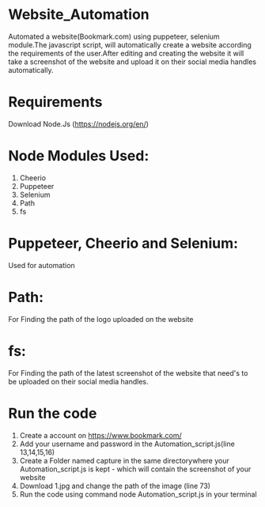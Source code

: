 
# Website_Automation
Automated a website(Bookmark.com) using puppeteer, selenium module.The javascript script, will automatically create a website according the requirements of the user.After editing and creating the website it will take a screenshot of the website and upload it on their social media handles automatically.

# Requirements 
Download Node.Js (https://nodejs.org/en/)

# Node Modules Used:
1. Cheerio 
2. Puppeteer 
3. Selenium
4. Path
5. fs

# Puppeteer, Cheerio and Selenium:
Used for automation 

# Path:
For Finding the path of the logo uploaded on the website

# fs: 
For Finding the path of the latest screenshot of the website that need's to be uploaded on their social media handles. 

# Run the code

1. Create a account on https://www.bookmark.com/ 
2. Add your username and password in the Automation_script.js(line 13,14,15,16)
3. Create a Folder named capture in the same directorywhere your Automation_script.js is kept - which will contain the screenshot of your website
4. Download 1.jpg and change the path of the image (line 73)
5. Run the code using command node Automation_script.js in your terminal 









